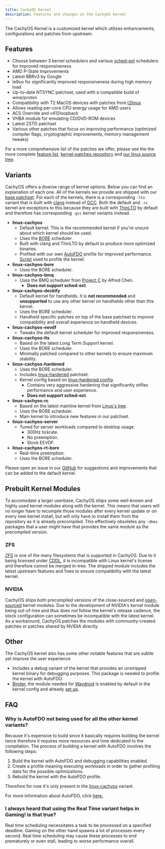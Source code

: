 ```yaml
---
title: CachyOS Kernel
description: Features and changes on the CachyOS kernel
---
```


The CachyOS Kernel is a customized kernel which utilizes enhancements, configurations and patches from upstream.

## Features

- Choose between 3 kernel schedulers and various [sched-ext](/configuration/sched-ext) schedulers for improved responsiveness
- AMD P-State Improvements
- Latest BBRv3 by Google
- le9uo for significantly improved responsiveness during high memory load
- Up-to-date NTSYNC patchset, used with a compatible build of wine/proton
- Compatibility with T2 MacOS devices with patches from [t2linux](https://github.com/t2linux/linux-t2-patches/)
- Allows reading per-core CPU energy usage for AMD users
- ACS Override and v412loopback
- VHBA module for emulating CD/DVD-ROM devices
- Latest ZSTD patchset
- Various other patches that focus on improving performance (optimized compiler flags, cryptographic improvements, memory management tweaks)

For a more comprehensive list of the patches we offer, please see the the more complete
[feature list](https://github.com/CachyOS/linux-cachyos/?tab=readme-ov-file#features), [kernel-patches repository](https://github.com/CachyOS/kernel-patches)
and [our linux source tree](https://github.com/CachyOS/linux).

## Variants

CachyOS offers a diverse range of kernel options. Below you can find an explanation of each one. All of the kernels we provide are shipped with
our [base patchset](https://github.com/CachyOS/kernel-patches). For each of the kernels, there is a corresponding `-lto` variant that is built 
with [clang](https://clang.llvm.org/) instead of [GCC](https://gcc.gnu.org/). Both the default and `-rc` kernel are exceptions to this because they are
built with [ThinLTO](https://blog.llvm.org/2016/06/thinlto-scalable-and-incremental-lto.html) by default and therefore has corresponding `-gcc` kernel variants instead.

- **linux-cachyos**
    - Default kernel. This is the recommended kernel if you're unsure about which kernel should be used.
    - Uses the [BORE](https://github.com/firelzrd/bore-scheduler) scheduler.
    - Built with clang and ThinLTO by default to produce more optimized binaries.
    - Profiled with our own [AutoFDO](https://cachyos.org/blog/2411-kernel-autofdo/) profile for improved performance. [Script](https://github.com/CachyOS/cachyos-benchmarker/blob/master/kernel-autofdo.sh) used to profile the kernel.
- **linux-cachyos-bore**
    - Uses the BORE scheduler.
- **linux-cachyos-bmq**
    - Uses the BMQ scheduler from [Project C](https://gitlab.com/alfredchen/projectc/) by Alfred Chen. 
        - **Does not support sched-ext**.
- **linux-cachyos-deckify**
    - Default kernel for handhelds. It is **not recommended** and **unsupported** to use any other kernel on handhelds other than this kernel.
    - Uses the BORE scheduler.
    - Handheld specific patches on top of the base patchset to improve compatibility and overall experience on handheld devices.
- **linux-cachyos-eevdf** 
    - Tweaks the default kernel scheduler for improved responsiveness.
- **linux-cachyos-lts** 
    - Based on the latest Long Term Support kernel. 
    - Uses the BORE scheduler.
    - Minimally patched compared to other kernels to ensure maximum stability.
- **linux-cachyos-hardened**
    - Uses the BORE scheduler.
    - Includes [linux-hardened](https://github.com/anthraxx/linux-hardened) patchset. 
    - Kernel config based on [linux-hardened config](https://gitlab.archlinux.org/archlinux/packaging/packages/linux-hardened/-/blob/main/config).
        - Contains very aggressive hardening that significantly stifles performance and user experience.
        - **Does not support sched-ext**.
- **linux-cachyos-rc**
    - Based on the latest mainline kernel from [Linus's tree](https://github.com/torvalds/linux/).
    - Uses the BORE scheduler.
    - Main kernel to introduce new features in our patchset.
- **linux-cachyos-server**
    - Tuned for server workloads compared to desktop usage.
        - 300Hz tickrate.
        - No preemption.
        - Stock EEVDF.
- **linux-cachyos-rt-bore**
    - Real-time preemption.
    - Uses the BORE scheduler.

Please open an issue in our [GitHub](https://github.com/CachyOS/linux-cachyos) for suggestions and improvements that can be added to the default kernel.

## Prebuilt Kernel Modules

To accomodate a larger userbase, CachyOS ships some well-known and highly used kernel modules along with the kernel. This means that users will no longer
have to recompile those modules after every kernel update or on every new kernel install, but will only have to install them from the repository as it is
already precompiled. This effectively obsoletes any `-dkms` packages that a user might have that provides the same module as the precompiled version.

### ZFS

[ZFS](https://openzfs.org/wiki/Main_Page) is one of the many filesystems that is supported in CachyOS. Due to it being licensed under 
[CDDL](https://opensource.org/license/cddl-1-0), it is incompatible with Linux kernel's license and therefore cannot be merged in-tree. The shipped module includes
the latest upstream features and fixes to ensure compatibility with the latest kernel.

### NVIDIA

CachyOS ships both precompiled versions of the close-sourced and [open-sourced](https://github.com/NVIDIA/open-gpu-kernel-modules/) kernel modules. Due to the development
of NVIDIA's kernel module being out-of-tree and thus does not follow the kernel's release cadence, the stock configuration can sometimes be incompatible with the latest
kernel. As a workaround, CachyOS patches the modules with community-created patches or patches shared by NVIDIA directly.

## Other

The CachyOS kernel also has some other notable features that are subtle yet improve the user experience

- Includes a debug variant of the kernel that provides an unstripped kernel binary for debugging purposes. This package is needed to profile the kernel with AutoFDO.
- [Binder](https://developer.android.com/reference/android/os/Binder), the module needed for [Waydroid](https://waydro.id/) is enabled by default in the kernel config
and already [set up](https://github.com/CachyOS/linux-cachyos/blob/master/linux-cachyos/config#L10559).

## FAQ

### Why is AutoFDO not being used for all the other kernel variants?

Because it's expensive to build since it basically requires building the kernel twice therefore it requires more resources and time dedicated to the compilation. The process of building a kernel with AutoFDO involves the following steps:

1) Build the kernel with AutoFDO and debugging capabilities enabled.
2) Create a profile meaning executing workloads in order to gather profiling data for the possible optimizations.
3) Rebuild the kernel with the AutoFDO profile.

Therefore for now it's only present in the [linux-cachyos](/features/kernel#linux-cachyos-default-kernel) variant.

For more information about AutoFDO, click [here.](https://cachyos.org/blog/2411-kernel-autofdo/)

### I always heard that using the Real Time variant helps in Gaming! is that true?

Real time scheduling necessitates a task to be processed on a specified deadline. Gaming on the other hand spawns a lot of processes every second. Real time
scheduling may cause these processes to end prematurely or even stall, leading to worse performance overall.
